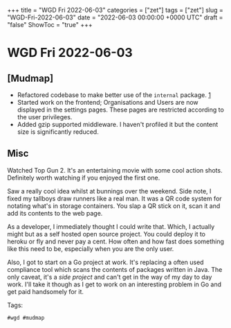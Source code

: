 +++
title = "WGD Fri 2022-06-03"
categories = ["zet"]
tags = ["zet"]
slug = "WGD-Fri-2022-06-03"
date = "2022-06-03 00:00:00 +0000 UTC"
draft = "false"
ShowToc = "true"
+++

# WGD Fri 2022-06-03

## [Mudmap]

- Refactored codebase to make better use of the `internal` package.
  [1](https://dave.cheney.net/2019/10/06/use-internal-packages-to-reduce-your-public-api-surface)
- Started work on the frontend; Organisations and Users are now displayed in the settings pages.
  These pages are restricted according to the user privileges. 
- Added gzip supported middleware. I haven't profiled it but the content size is significantly
  reduced. 

## Misc

Watched Top Gun 2. It's an entertaining movie with some cool action shots. Definitely worth
watching if you enjoyed the first one.

Saw a really cool idea whilst at bunnings over the weekend. Side note, I fixed my tallboys draw runners like a
real man. It was a QR code system for notating what's in storage containers. You slap a QR stick
on it, scan it and add its contents to the web page.

As a developer, I immediately thought I could write that. Which, I actually might but as a self
hosted open source project. You could deploy it to heroku or fly and never pay a cent. How often
and how fast does something like this need to be, especially when you are the only user. 

Also, I got to start on a Go project at work. It's replacing a often used compliance tool which
scans the contents of packages written in Java. The only caveat, it's a *side project* and can't
get in the way of my day to day work. I'll take it though as I get to work on an interesting
problem in Go and get paid handsomely for it.

Tags:

    #wgd #mudmap

